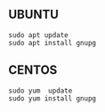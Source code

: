 ## UBUNTU

```
sudo apt update
sudo apt install gnupg
```


## CENTOS

```
sudo yum  update
sudo yum install gnupg
```